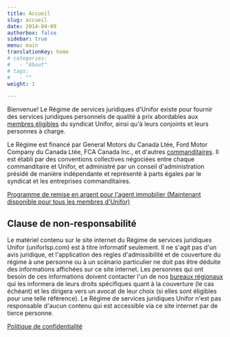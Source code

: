 ```yaml
---
title: Accueil
slug: accueil
date: 2014-04-09
authorbox: false
sidebar: true
menu: main
translationKey: home
# categories:
#   - "About"
# tags:
#   - ""
weight: 1

---
```


Bienvenue! Le Régime de services juridiques d'Unifor existe pour fournir des services juridiques personnels de qualité à prix abordables aux [membres éligibles](/post/faq/#4) du syndicat Unifor, ainsi qu'à leurs conjoints et leurs personnes à charge.

Le Régime est financé par General Motors du Canada Ltée, Ford Motor Company du Canada Ltée, FCA Canada Inc., et d'autres [commanditaires](/post/about/#). Il est établi par des conventions collectives négociées entre chaque commanditaire et Unifor, et administré par un conseil d'administration présidé de manière indépendante et représenté à parts égales par le syndicat et les entreprises commanditaires.

[Programme de remise en argent pour l'agent immobilier (Maintenant disponible pour tous les membres d'Unifor)](https://all-purposerealty.com/unifor-fr/)

## Clause de non-responsabilité    
Le matériel contenu sur le site internet du Régime de services juridiques Unifor (uniforlsp.com) est à titre informatif seulement. Il ne s'agit pas d'un avis juridique, et l'application des règles d'admissibilité et de couverture du régime à une personne ou à un scénario particulier ne doit pas être déduite des informations affichées sur ce site internet. Les personnes qui ont besoin de ces informations doivent contacter l'un de nos [bureaux régionaux](/post/about/#staff-offices) qui les informera de leurs droits spécifiques quant à la couverture (le cas échéant) et les dirigera vers un avocat de leur choix (si elles sont éligibles pour une telle référence). Le Régime de services juridiques Unifor n'est pas responsable d'aucun contenu qui est accessible via ce site internet par de tierce personne.

[Politique de confidentialité](/static/pdf/2020_Politique.pdf)

<!--## Customer service accessibility policy
[Download here](/pdf/Customer%20Service%20Accessibility%20Policy-en.pdf).-->
